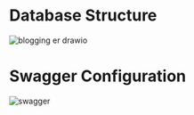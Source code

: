 # Database Structure
![blogging er drawio](https://github.com/VibhaYadav04/backend-blog-app/assets/110171547/f304fa6f-eb9a-4bf4-820b-3bf82af9735f)


# Swagger Configuration
![swagger](https://github.com/VibhaYadav04/backend-blog-app/assets/110171547/4fcc47e9-df2a-464b-83fd-0dc29a5cc510)

